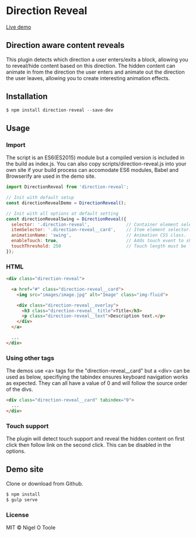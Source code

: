 # Direction Reveal

[Live demo](http://nigelotoole.github.io/direction-reveal/)

## Direction aware content reveals
This plugin detects which direction a user enters/exits a block, allowing you to reveal/hide content based on this direction.
The hidden content can animate in from the direction the user enters and animate out the direction the user leaves, allowing you to create interesting animation effects.



## Installation
```javascript
$ npm install direction-reveal --save-dev
```


## Usage

### Import

The script is an ES6(ES2015) module but a compiled version is included in the build as index.js. You can also copy scripts/direction-reveal.js into your own site if your build process can accomodate ES6 modules, Babel and Browserify are used in the demo site.

```javascript
import DirectionReveal from 'direction-reveal';

// Init with default setup
const directionRevealDemo = DirectionReveal();

// Init with all options at default setting
const directionRevealSwing = DirectionReveal({
  selector: '.direction-reveal',              // Container element selector.
  itemSelector: '.direction-reveal__card',    // Item element selector.
  animationName: 'swing',                     // Animation CSS class.
  enableTouch: true,                          // Adds touch event to show content on first click then follow link on the second click.
  touchThreshold: 250                         // Touch length must be less than this to trigger reveal which prevents the event triggering if user is scrolling.
});
```


### HTML

```html
<div class="direction-reveal">

  <a href="#" class="direction-reveal__card">
    <img src="images/image.jpg" alt="Image" class="img-fluid">

    <div class="direction-reveal__overlay">
      <h3 class="direction-reveal__title">Title</h3>
      <p class="direction-reveal__text">Description text.</p>
    </div>
  </a>

  ...
</div>
```


### Using other tags
The demos use &lt;a&gt; tags for the "direction-reveal__card" but a &lt;div&gt; can be used as below, specifiying the tabindex ensures keyboard navigation works as expected. They can all have a value of 0 and will follow the source order of the divs.

```html
<div class="direction-reveal__card" tabindex="0">
  ...
</div>
```

### Touch support
The plugin will detect touch support and reveal the hidden content on first click then follow link on the second click. This can be disabled in the options.



## Demo site
Clone or download from Github.

```javascript
$ npm install
$ gulp serve
```


### License
MIT © Nigel O Toole
